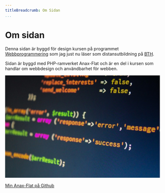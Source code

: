 ```yaml
---
titleBreadcrumb: Om Sidan
...
```

Om sidan
==============================================

Denna sidan är byggd för design kursen på programmet [Webbprogrammering](https://www.bth.se/distansutbildningar/webbprogrammering) som jag just nu läser som distansutbildning på [BTH](https://www.bth.se/).

Sidan är byggd med PHP-ramverket Anax-Flat och är en del i kursen som handlar om webbdesign och användbarhet för webben.

![Code](../htdocs/img/code.jpg)

[Min Anax-Flat på Github](https://github.com/ptorn/anax-flat)
